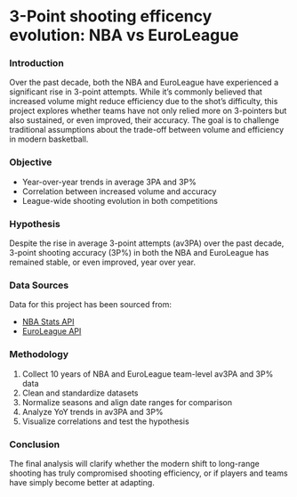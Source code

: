 # 3-Point shooting efficency evolution: NBA vs EuroLeague

### Introduction

Over the past decade, both the NBA and EuroLeague have experienced a significant rise in 3-point attempts. While it’s commonly believed that increased volume might reduce efficiency due to the shot’s difficulty, this project explores whether teams have not only relied more on 3-pointers but also sustained, or even improved, their accuracy. The goal is to challenge traditional assumptions about the trade-off between volume and efficiency in modern basketball.

### Objective

- Year-over-year trends in average 3PA and 3P%
- Correlation between increased volume and accuracy
- League-wide shooting evolution in both competitions

### Hypothesis

Despite the rise in average 3-point attempts (av3PA) over the past decade, 3-point shooting accuracy (3P%) in both the NBA and EuroLeague has remained stable, or even improved, year over year.

### Data Sources

Data for this project has been sourced from:
- [NBA Stats API](https://pypi.org/project/nba_api)
- [EuroLeague API](https://pypi.org/project/euroleague-api)

### Methodology

1. Collect 10 years of NBA and EuroLeague team-level av3PA and 3P% data
2. Clean and standardize datasets
3. Normalize seasons and align date ranges for comparison
4. Analyze YoY trends in av3PA and 3P%
5. Visualize correlations and test the hypothesis

### Conclusion

The final analysis will clarify whether the modern shift to long-range shooting has truly compromised shooting efficiency, or if players and teams have simply become better at adapting.

